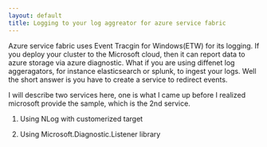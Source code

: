 ```yaml
---
layout: default
title: Logging to your log aggreator for azure service fabric
---
```


Azure service fabric uses Event Tracgin for Windows(ETW) for its logging. If you deploy your cluster to the Microsoft cloud, then it can report data to azure storage via azure
diagnostic. What if you are using diffenet log aggeragators, for instance elasticsearch or splunk, to ingest your logs. Well the short answer is you have to create a service to redirect events.

<!--more-->

I will describe two services here, one is what I came up before I realized microsoft provide the sample, which is the 2nd service.

1. Using NLog with customerized target

2. Using Microsoft.Diagnostic.Listener library



